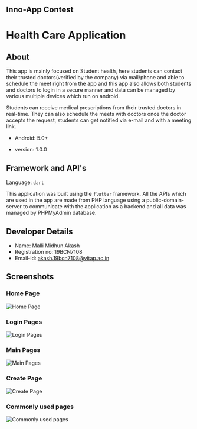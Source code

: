 ## Inno-App Contest
# Health Care Application 
## About
This app is mainly focused on Student health, here students can contact their trusted doctors(verified by the company) via mail/phone and able to schedule the meet right from the app and this app also allows both students and doctors to login in a secure manner and data can be managed by various multiple devices which run on android.

Students can receive medical prescriptions from their trusted doctors in real-time. They can also schedule the meets with doctors once the doctor accepts the request, students can get notified via e-mail and with a meeting link.

- Android: 5.0+

- version: 1.0.0

## Framework and API's
Language: `dart`

This application was built using the `flutter` framework. All the APIs which are used in the app are made from PHP language using a public-domain-server to communicate with the application as a backend and all data was managed by PHPMyAdmin database.

## Developer Details
- Name: Malli Midhun Akash
- Registration no: 19BCN7108
- Email-id: akash.19bcn7108@vitap.ac.in

## Screenshots

### Home Page
![Home Page](https://github.com/MIDHUN950/Inno-App/blob/main/Screenshots/home.png?raw=true)

### Login Pages

![Login Pages](https://github.com/MIDHUN950/Inno-App/blob/main/Screenshots/Logins.png?raw=true)

### Main Pages

![Main Pages](https://github.com/MIDHUN950/Inno-App/blob/main/Screenshots/main.png?raw=true)

### Create Page

![Create Page](https://github.com/MIDHUN950/Inno-App/blob/main/Screenshots/create.png?raw=true)

### Commonly used pages

![Commonly used pages](https://github.com/MIDHUN950/Inno-App/blob/main/Screenshots/common.png?raw=true)

